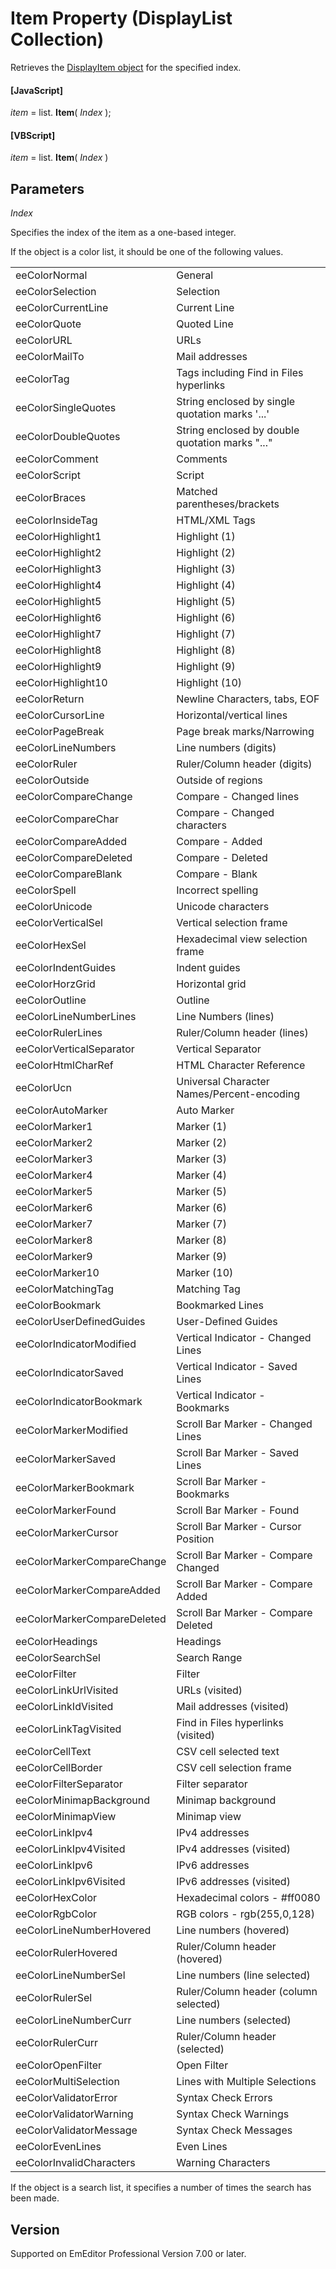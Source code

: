 # Item Property (DisplayList Collection)

Retrieves the [DisplayItem object](../display_item/index) for the specified index.

#### \[JavaScript\]

_item_ =
list. **Item**( _Index_ );

#### \[VBScript\]

_item_ =
list. **Item**( _Index_ )

## Parameters

_Index_

Specifies the index of the item as a one-based integer.

If the object is a color list, it should be one of the following values.

|     |     |
| --- | --- |
| eeColorNormal | General |
| eeColorSelection | Selection |
| eeColorCurrentLine | Current Line |
| eeColorQuote | Quoted Line |
| eeColorURL | URLs |
| eeColorMailTo | Mail addresses |
| eeColorTag | Tags including Find in Files hyperlinks |
| eeColorSingleQuotes | String enclosed by single quotation marks '...' |
| eeColorDoubleQuotes | String enclosed by double quotation marks "..." |
| eeColorComment | Comments |
| eeColorScript | Script |
| eeColorBraces | Matched parentheses/brackets |
| eeColorInsideTag | HTML/XML Tags |
| eeColorHighlight1 | Highlight (1) |
| eeColorHighlight2 | Highlight (2) |
| eeColorHighlight3 | Highlight (3) |
| eeColorHighlight4 | Highlight (4) |
| eeColorHighlight5 | Highlight (5) |
| eeColorHighlight6 | Highlight (6) |
| eeColorHighlight7 | Highlight (7) |
| eeColorHighlight8 | Highlight (8) |
| eeColorHighlight9 | Highlight (9) |
| eeColorHighlight10 | Highlight (10) |
| eeColorReturn | Newline Characters, tabs, EOF |
| eeColorCursorLine | Horizontal/vertical lines |
| eeColorPageBreak | Page break marks/Narrowing |
| eeColorLineNumbers | Line numbers (digits) |
| eeColorRuler | Ruler/Column header (digits) |
| eeColorOutside | Outside of regions |
| eeColorCompareChange | Compare - Changed lines |
| eeColorCompareChar | Compare - Changed characters |
| eeColorCompareAdded | Compare - Added |
| eeColorCompareDeleted | Compare - Deleted |
| eeColorCompareBlank | Compare - Blank |
| eeColorSpell | Incorrect spelling |
| eeColorUnicode | Unicode characters |
| eeColorVerticalSel | Vertical selection frame |
| eeColorHexSel | Hexadecimal view selection frame |
| eeColorIndentGuides | Indent guides |
| eeColorHorzGrid | Horizontal grid |
| eeColorOutline | Outline |
| eeColorLineNumberLines | Line Numbers (lines) |
| eeColorRulerLines | Ruler/Column header (lines) |
| eeColorVerticalSeparator | Vertical Separator |
| eeColorHtmlCharRef | HTML Character Reference |
| eeColorUcn | Universal Character Names/Percent-encoding |
| eeColorAutoMarker | Auto Marker |
| eeColorMarker1 | Marker (1) |
| eeColorMarker2 | Marker (2) |
| eeColorMarker3 | Marker (3) |
| eeColorMarker4 | Marker (4) |
| eeColorMarker5 | Marker (5) |
| eeColorMarker6 | Marker (6) |
| eeColorMarker7 | Marker (7) |
| eeColorMarker8 | Marker (8) |
| eeColorMarker9 | Marker (9) |
| eeColorMarker10 | Marker (10) |
| eeColorMatchingTag | Matching Tag |
| eeColorBookmark | Bookmarked Lines |
| eeColorUserDefinedGuides | User-Defined Guides |
| eeColorIndicatorModified | Vertical Indicator - Changed Lines |
| eeColorIndicatorSaved | Vertical Indicator - Saved Lines |
| eeColorIndicatorBookmark | Vertical Indicator - Bookmarks |
| eeColorMarkerModified | Scroll Bar Marker - Changed Lines |
| eeColorMarkerSaved | Scroll Bar Marker - Saved Lines |
| eeColorMarkerBookmark | Scroll Bar Marker - Bookmarks |
| eeColorMarkerFound | Scroll Bar Marker - Found |
| eeColorMarkerCursor | Scroll Bar Marker - Cursor Position |
| eeColorMarkerCompareChange | Scroll Bar Marker - Compare Changed |
| eeColorMarkerCompareAdded | Scroll Bar Marker - Compare Added |
| eeColorMarkerCompareDeleted | Scroll Bar Marker - Compare Deleted |
| eeColorHeadings | Headings |
| eeColorSearchSel | Search Range |
| eeColorFilter | Filter |
| eeColorLinkUrlVisited | URLs (visited) |
| eeColorLinkIdVisited | Mail addresses (visited) |
| eeColorLinkTagVisited | Find in Files hyperlinks (visited) |
| eeColorCellText | CSV cell selected text |
| eeColorCellBorder | CSV cell selection frame |
| eeColorFilterSeparator | Filter separator |
| eeColorMinimapBackground | Minimap background |
| eeColorMinimapView | Minimap view |
| eeColorLinkIpv4 | IPv4 addresses |
| eeColorLinkIpv4Visited | IPv4 addresses (visited) |
| eeColorLinkIpv6 | IPv6 addresses |
| eeColorLinkIpv6Visited | IPv6 addresses (visited) |
| eeColorHexColor | Hexadecimal colors - #ff0080 |
| eeColorRgbColor | RGB colors - rgb(255,0,128) |
| eeColorLineNumberHovered | Line numbers (hovered) |
| eeColorRulerHovered | Ruler/Column header (hovered) |
| eeColorLineNumberSel | Line numbers (line selected) |
| eeColorRulerSel | Ruler/Column header (column selected) |
| eeColorLineNumberCurr | Line numbers (selected) |
| eeColorRulerCurr | Ruler/Column header (selected) |
| eeColorOpenFilter | Open Filter |
| eeColorMultiSelection | Lines with Multiple Selections |
| eeColorValidatorError | Syntax Check Errors |
| eeColorValidatorWarning | Syntax Check Warnings |
| eeColorValidatorMessage | Syntax Check Messages |
| eeColorEvenLines | Even Lines |
| eeColorInvalidCharacters | Warning Characters |

If the object is a search list, it specifies a number of times the search has been made.

## Version

Supported on EmEditor Professional Version 7.00 or later.